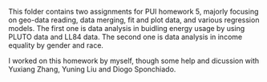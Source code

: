 This folder contains two assignments for PUI homework 5, majorly focusing on geo-data reading, data merging, fit and plot data, and various regression models.
The first one is data analysis in buidling energy usage by using PLUTO data and LL84 data. 
The second one is data analysis in income equality by gender and race. 

I worked on this homework by myself, though some help and dicussion with Yuxiang Zhang, Yuning Liu and Diogo Sponchiado.
